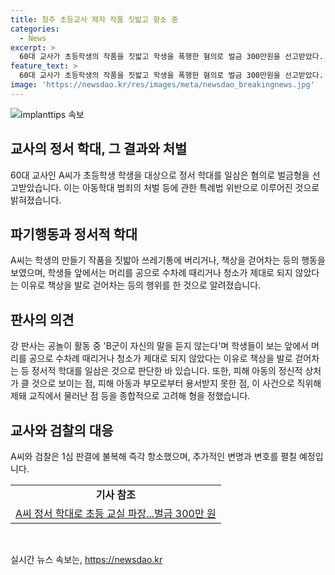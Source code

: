 ```yaml
---
title: 청주 초등교사 제자 작품 짓밟고 항소 중
categories:
  - News
excerpt: >
  60대 교사가 초등학생의 작품을 짓밟고 학생을 폭행한 혐의로 벌금 300만원을 선고받았다. A씨는 학생의 작품을 폭행하고 쓰레기통에 버리는 등 정서적 학대를 행위하였으며, 법원은 이를 인정하고 벌금형을 선고하였다. A씨는 혐의를 부인했지만 판사는 피고인의 행위가 바람직한 훈육방법에 부합하지 않는다고 판시했다. A씨와 검찰은 1심 판결에 불복해 즉각 항소했다.
feature_text: >
  60대 교사가 초등학생의 작품을 짓밟고 학생을 폭행한 혐의로 벌금 300만원을 선고받았다. A씨는 학생의 작품을 폭행하고 쓰레기통에 버리는 등 정서적 학대를 행위하였으며, 법원은 이를 인정하고 벌금형을 선고하였다. A씨는 혐의를 부인했지만 판사는 피고인의 행위가 바람직한 훈육방법에 부합하지 않는다고 판시했다. A씨와 검찰은 1심 판결에 불복해 즉각 항소했다.
image: 'https://newsdao.kr/res/images/meta/newsdao_breakingnews.jpg'
---
```


<p><img src="https://newsdao.kr/res/images/meta/newsdao_breakingnews.jpg" alt="implanttips 속보" /></p>

<h2 data-ke-size="size26">교사의 정서 학대, 그 결과와 처벌</h2>

<p data-ke-size="size16">60대 교사인 A씨가 초등학생 학생을 대상으로 정서 학대를 일삼은 혐의로 벌금형을 선고받았습니다. 이는 아동학대 범죄의 처벌 등에 관한 특례법 위반으로 이루어진 것으로 밝혀졌습니다.</p>

<h2 data-ke-size="size26">파기행동과 정서적 학대</h2>

<p data-ke-size="size16">A씨는 학생의 만들기 작품을 짓밟아 쓰레기통에 버리거나, 책상을 걷어차는 등의 행동을 보였으며, 학생들 앞에서는 머리를 공으로 수차례 때리거나 청소가 제대로 되지 않았다는 이유로 책상을 발로 걷어차는 등의 행위를 한 것으로 알려졌습니다.</p>

<h2 data-ke-size="size26">판사의 의견</h2>

<p data-ke-size="size16">강 판사는 공놀이 활동 중 'B군이 자신의 말을 듣지 않는다'며 학생들이 보는 앞에서 머리를 공으로 수차례 때리거나 청소가 제대로 되지 않았다는 이유로 책상을 발로 걷어차는 등 정서적 학대를 일삼은 것으로 판단한 바 있습니다. 또한, 피해 아동의 정신적 상처가 클 것으로 보이는 점, 피해 아동과 부모로부터 용서받지 못한 점, 이 사건으로 직위해제돼 교직에서 물러난 점 등을 종합적으로 고려해 형을 정했습니다.</p>

<h2 data-ke-size="size26">교사와 검찰의 대응</h2>

<p data-ke-size="size16">A씨와 검찰은 1심 판결에 불복해 즉각 항소했으며, 추가적인 변명과 변호를 펼칠 예정입니다.</p>

<table>
  <tbody>
    <tr>
      <td style="text-align: center; height: 17px;"><b>기사 참조</b></td>
    </tr>
    <tr>
      <td style="text-align: center; height: 17px;"><a href="https://www.yna.co.kr/view/AKR20220107061251004?input=1195m" target="_blank" rel="noopener">A씨 정서 학대로 초등 교실 파장...벌금 300만 원</a></td>
    </tr>
  </tbody>
</table>

<p data-ke-size="size16">&nbsp;</p>
실시간 뉴스 속보는, <a href="https://newsdao.kr" rel="dofollow">https://newsdao.kr</a>


